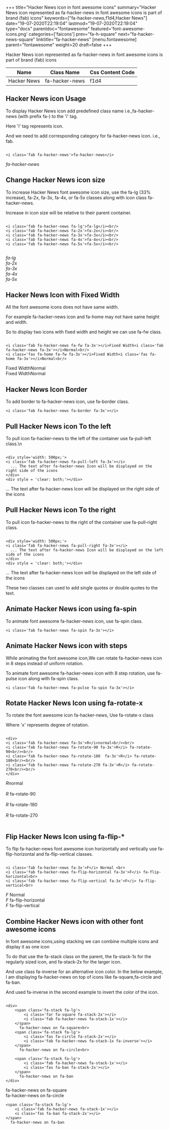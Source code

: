 +++
title="Hacker News icon in font awesome icons"
summary="Hacker News icon represented as fa-hacker-news in font awesome icons is part of brand (fab) icons"
keywords=["fa-hacker-news,f1d4,Hacker News"]
date="19-07-2020T22:19:04"
lastmod="19-07-2020T22:19:04"
type="docs"
parentdoc="fontawesome"
featured='font-awesome-icons.png'
categories=['faicons']
prev="fa-h-square"
next="fa-hacker-news-square"
linktitle="fa-hacker-news"
[menu.fontawesome]
parent="fontawesome"
weight=20
draft=false
+++


Hacker News icon represented as fa-hacker-news in font awesome icons is part of brand (fab) icons

<div class='table-responsive'><table class='table'><thead><tr><th>Name</th><th>Class Name</th><th>Css Content Code</th></tr></thead><tbody><tr><td>Hacker News</td><td>fa-hacker-news</td><td>f1d4</td></tr></tbody></table></div>



## Hacker News icon Usage

To display Hacker News icon add predefined class name i.e.,fa-hacker-news (with prefix fa-) to the 'i' tag.

Here 'i' tag represents icon.

And we need to add corresponding category for fa-hacker-news icon. i.e., fab.


```

<i class='fab fa-hacker-news'>fa-hacker-news</i>
```

<i class='fab fa-hacker-news'>fa-hacker-news</i>




## Change Hacker News icon size
To increase Hacker News font awesome icon size, use the fa-lg (33% increase), fa-2x, fa-3x, fa-4x, or fa-5x classes along with icon class fa-hacker-news.

Increase in icon size will be relative to their parent container. 

```

<i class='fab fa-hacker-news fa-lg'>fa-lg</i><br/>
<i class='fab fa-hacker-news fa-2x'>fa-2x</i><br/>
<i class='fab fa-hacker-news fa-3x'>fa-3x</i><br/>
<i class='fab fa-hacker-news fa-4x'>fa-4x</i><br/>
<i class='fab fa-hacker-news fa-5x'>fa-5x</i><br/>
            
```

<i class='fab fa-hacker-news fa-lg'>fa-lg</i><br/>
<i class='fab fa-hacker-news fa-2x'>fa-2x</i><br/>
<i class='fab fa-hacker-news fa-3x'>fa-3x</i><br/>
<i class='fab fa-hacker-news fa-4x'>fa-4x</i><br/>
<i class='fab fa-hacker-news fa-5x'>fa-5x</i><br/>
            



## Hacker News Icon with Fixed Width 

All the font awesome icons does not have same width.

For example fa-hacker-news icon and fa-home may not have same height and width.

So to display two icons with fixed width and height we can use fa-fw class.


```

<i class='fab fa-hacker-news fa-fw fa-3x'></i>Fixed Width<i class='fab fa-hacker-news fa-3x'></i>Normal<br/>
<i class='fas fa-home fa-fw fa-3x'></i>Fixed Width<i class='fas fa-home fa-3x'></i>Normal<br/>
```

<i class='fab fa-hacker-news fa-fw fa-3x'></i>Fixed Width<i class='fab fa-hacker-news fa-3x'></i>Normal<br/>
<i class='fas fa-home fa-fw fa-3x'></i>Fixed Width<i class='fas fa-home fa-3x'></i>Normal<br/>



## Hacker News Icon Border 

To add border to fa-hacker-news icon, use fa-border class.


```
<i class='fab fa-hacker-news fa-border fa-3x'></i>

```
<i class='fab fa-hacker-news fa-border fa-3x'></i>





## Pull Hacker News icon To the left

To pull icon fa-hacker-news to the left of the container use fa-pull-left class.\n

```

<div style='width: 500px;'>
<i class='fab fa-hacker-news fa-pull-left fa-3x'></i>
  ... The text after fa-hacker-news Icon will be displayed on the right side of the icons
</div>
<div style = 'clear: both;'></div>
```

<div style='width: 500px;'>
<i class='fab fa-hacker-news fa-pull-left fa-3x'></i>
  ... The text after fa-hacker-news Icon will be displayed on the right side of the icons
</div>
<div style = 'clear: both;'></div>




## Pull Hacker News icon To the right
To pull icon fa-hacker-news to the right of the container use fa-pull-right class.

```

<div style='width: 500px;'>
<i class='fab fa-hacker-news fa-pull-right fa-3x'></i>
  ... The text after fa-hacker-news Icon will be displayed on the left side of the icons
</div>
<div style = 'clear: both;'></div>
```

<div style='width: 500px;'>
<i class='fab fa-hacker-news fa-pull-right fa-3x'></i>
  ... The text after fa-hacker-news Icon will be displayed on the left side of the icons
</div>
<div style = 'clear: both;'></div>

These two classes can used to add single quotes or double quotes to the text.


## Animate Hacker News icon using fa-spin
To animate font awesome fa-hacker-news icon, use fa-spin class.

```
<i class='fab fa-hacker-news fa-spin fa-3x'></i>
```
<i class='fab fa-hacker-news fa-spin fa-3x'></i>




## Animate Hacker News icon with steps
While animating the font awesome icon,We can rotate fa-hacker-news icon in 8 steps instead of uniform rotation.

To animate font awesome fa-hacker-news icon with 8 step rotation, use fa-pulse icon along with fa-spin class.


```
<i class='fab fa-hacker-news fa-pulse fa-spin fa-3x'></i>

```
<i class='fab fa-hacker-news fa-pulse fa-spin fa-3x'></i>





## Rotate Hacker News Icon using fa-rotate-x
To rotate the font awesome icon fa-hacker-news, Use fa-rotate-x class

Where 'x' represents degree of rotation.


```

<div>
<i class='fab fa-hacker-news fa-3x'>R</i>normal<br/><br/>
<i class='fab fa-hacker-news fa-rotate-90 fa-3x'>R</i> fa-rotate-90<br/><br/> 
<i class='fab fa-hacker-news fa-rotate-180  fa-3x'>R</i> fa-rotate-180<br/><br/> 
<i class='fab fa-hacker-news fa-rotate-270 fa-3x'>R</i> fa-rotate-270<br/><br/>
</div>
```

<div>
<i class='fab fa-hacker-news fa-3x'>R</i>normal<br/><br/>
<i class='fab fa-hacker-news fa-rotate-90 fa-3x'>R</i> fa-rotate-90<br/><br/> 
<i class='fab fa-hacker-news fa-rotate-180  fa-3x'>R</i> fa-rotate-180<br/><br/> 
<i class='fab fa-hacker-news fa-rotate-270 fa-3x'>R</i> fa-rotate-270<br/><br/>
</div>




## Flip Hacker News Icon using fa-flip-*
To flip fa-hacker-news font awesome icon horizontally and vertically use fa-flip-horizontal and fa-flip-vertical classes. 

```

<i class='fab fa-hacker-news fa-3x'>F</i> Normal <br>
<i class='fab fa-hacker-news fa-flip-horizontal fa-3x'>F</i> fa-flip-horizontal<br>
<i class='fab fa-hacker-news fa-flip-vertical fa-3x'>F</i> fa-flip-vertical<br>
```

<i class='fab fa-hacker-news fa-3x'>F</i> Normal <br>
<i class='fab fa-hacker-news fa-flip-horizontal fa-3x'>F</i> fa-flip-horizontal<br>
<i class='fab fa-hacker-news fa-flip-vertical fa-3x'>F</i> fa-flip-vertical<br>




## Combine Hacker News icon with other font awesome icons
In font awesome icons,using stacking we can combine multiple icons and display it as one icon 

To do that use the fa-stack class on the parent, the fa-stack-1x for the regularly sized icon, and fa-stack-2x for the larger icon.

And use class fa-inverse for an alternative icon color. 
In the below example, I am displaying fa-hacker-news on top of icons like fa-square,fa-circle and fa-ban.

And used fa-inverse in the second example to invert the color of the icon.

```

<div>
    <span class='fa-stack fa-lg'>
        <i class='far fa-square fa-stack-2x'></i>
        <i class='fab fa-hacker-news fa-stack-1x'></i>
    </span>
      fa-hacker-news on fa-square<br>
    <span class='fa-stack fa-lg'>
        <i class='fas fa-circle fa-stack-2x'></i>
        <i class='fab fa-hacker-news fa-stack-1x fa-inverse'></i>
    </span>
      fa-hacker-news on fa-circle<br>

    <span class='fa-stack fa-lg'>
        <i class='fab fa-hacker-news fa-stack-1x'></i>
        <i class='fas fa-ban fa-stack-2x'></i>
    </span>
      fa-hacker-news on fa-ban
</div>
```

<div>
    <span class='fa-stack fa-lg'>
        <i class='far fa-square fa-stack-2x'></i>
        <i class='fab fa-hacker-news fa-stack-1x'></i>
    </span>
      fa-hacker-news on fa-square<br>
    <span class='fa-stack fa-lg'>
        <i class='fas fa-circle fa-stack-2x'></i>
        <i class='fab fa-hacker-news fa-stack-1x fa-inverse'></i>
    </span>
      fa-hacker-news on fa-circle<br>

    <span class='fa-stack fa-lg'>
        <i class='fab fa-hacker-news fa-stack-1x'></i>
        <i class='fas fa-ban fa-stack-2x'></i>
    </span>
      fa-hacker-news on fa-ban
</div>






